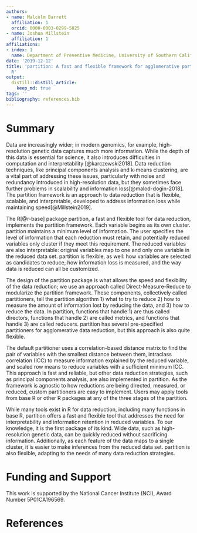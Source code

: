 ```yaml
---
authors:
- name: Malcolm Barrett
  affiliation: 1
  orcid: 0000-0003-0299-5825
- name: Joshua Millstein
  affiliation: 1
affiliations:
- index: 1
  name: Department of Preventive Medicine, University of Southern California
date: '2019-12-12'
title: 'partition: A fast and flexible framework for agglomerative partitioning in
  R'
output:
  distill::distill_article:
    keep_md: true
tags: ''
bibliography: references.bib
---
```




# Summary 

Data are increasingly wider; in modern genomics, for example, high-resolution genetic data captures much more information. While the depth of this data is essential for science, it also introduces difficulties in computation and interpretability [@karczewski2018]. Data reduction techniques, like principal components analysis and k-means clustering, are a vital part of addressing these issues, particularly with noise and redundancy introduced in high-resolution data, but they sometimes face further problems in scalability and information loss[@malod-dogin-2018]. The partition framework is an approach to data reduction that is flexible, scalable, and interpretable, developed to address information loss while maintaining speed[@Millstein2019]. 

The R[@r-base] package partition, a fast and flexible tool for data reduction, implements the partition framework. Each variable begins as its own cluster. partition maintains a minimum level of information. The user specifies the level of information that each reduction must retain, and potentially reduced variables only cluster if they meet this requirement. The reduced variables are also interpretable: original variables map to one and only one variable in the reduced data set. partition is flexible, as well: how variables are selected as candidates to reduce, how information loss is measured, and the way data is reduced can all be customized.

The design of the partition package is what allows the speed and flexibility of the data reduction; we use an approach called Direct-Measure-Reduce to modularize the partition framework. These components, collectively called partitioners, tell the partition algorithm 1) what to try to reduce 2) how to measure the amount of information lost by reducing the data, and 3) how to reduce the data. In partition, functions that handle 1) are thus called directors, functions that handle 2) are called metrics, and functions that handle 3) are called reducers. partition has several pre-specified partitioners for agglomerative data reduction, but this approach is also quite flexible. 

The default partitioner uses a correlation-based distance matrix to find the pair of variables with the smallest distance between them, intraclass correlation (ICC) to measure information explained by the reduced variable, and scaled row means to reduce variables with a sufficient minimum ICC. This approach is fast and reliable, but other data reduction strategies, such as principal components analysis, are also implemented in partition. As the framework is agnostic to how reductions are being directed, measured, or reduced, custom partitioners are easy to implement. Users may apply tools from base R or other R packages at any of the three stages of the partition.

While many tools exist in R for data reduction, including many functions in base R, partition offers a fast and flexible tool that addresses the need for interpretability and information retention in reduced variables. To our knowledge, it is the first package of its kind. Wide data, such as high-resolution genetic data, can be quickly reduced without sacrificing information. Additionally, as each feature of the data maps to a single cluster, it is easier to make inferences from the reduced data set. partition is also flexible, adapting to the needs of many data reduction strategies.

# Funding and Support

This work is supported by the National Cancer Institute (NCI), Award Number 5P01CA196569.

# References
